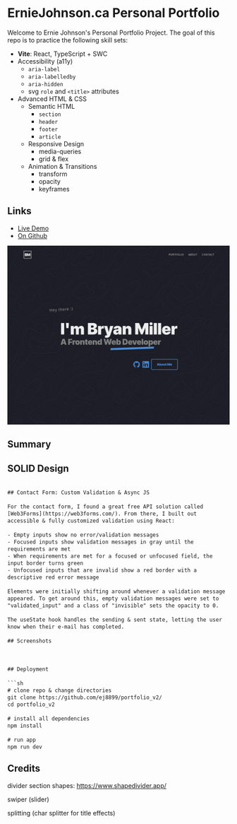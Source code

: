 # ErnieJohnson.ca Personal Portfolio

Welcome to Ernie Johnson's Personal Portfolio Project. 
The goal of this repo is to practice the following skill sets:

- **Vite**: React, TypeScript + SWC
- Accessibility (a11y)
  - `aria-label`
  - `aria-labelledby`
  - `aria-hidden`
  - svg `role` and `<title>` attributes
- Advanced HTML & CSS
  - Semantic HTML
    - `section`
    - `header`
    - `footer`
    - `article`
  - Responsive Design
    - media-queries
    - grid & flex
  - Animation & Transitions
    - transform
    - opacity
    - keyframes

## Links

- [Live Demo](http://erniejohnson.ca)
- [On Github](https://github.com/ej8899/portfolio_v2)

![Hero](screenshots/hero.png)

## Summary





## SOLID Design


```

## Contact Form: Custom Validation & Async JS

For the contact form, I found a great free API solution called [Web3Forms](https://web3forms.com/). From there, I built out accessible & fully customized validation using React:

- Empty inputs show no error/validation messages
- Focused inputs show validation messages in gray until the requirements are met
- When requirements are met for a focused or unfocused field, the input border turns green
- Unfocused inputs that are invalid show a red border with a descriptive red error message

Elements were initially shifting around whenever a validation message appeared. To get around this, empty validation messages were set to "validated_input" and a class of "invisible" sets the opacity to 0.

The useState hook handles the sending & sent state, letting the user know when their e-mail has completed.

## Screenshots



## Deployment

```sh
# clone repo & change directories
git clone https://github.com/ej8899/portfolio_v2/
cd portfolio_v2

# install all dependencies
npm install

# run app
npm run dev
```

## Credits
divider section shapes:
https://www.shapedivider.app/

swiper (slider)

splitting (char splitter for title effects)

